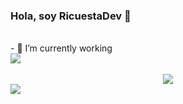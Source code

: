 ### Hola, soy RicuestaDev 👋
<br>
- 🔭 I’m currently working 
<!--
**Ricuesta86/Ricuesta86** is a ✨ _special_ ✨ repository because its `README.md` (this file) appears on your GitHub profile.

Here are some ideas to get you started:

- 🔭 I’m currently working on ...
- 🌱 I’m currently learning ...
- 👯 I’m looking to collaborate on ...
- 🤔 I’m looking for help with ...
- 💬 Ask me about ...
- 📫 How to reach me: ...
- 😄 Pronouns: ...
- ⚡ Fun fact: ...
-->

- 🔭 I’m currently working on Empresa de Aprovechamiento Hidráulicos Cienfuegos
-  🌱 I’m currently learning




<!--[![Readme Card](https://github-readme-stats.vercel.app/api/pin/?username=ricuesta86&repo=github-readme-stats)](https://github.com/anuraghazra/github-readme-stats)

-[![Top Langs](https://github-readme-stats.vercel.app/api/top-langs/?username=ricuesta86)](https://github.com/ricuesta86)
-![Ricuesta's GitHub stats](https://github-readme-stats.vercel.app/api?username=ricuesta86&show_icons=true&theme=radical)
-->

<div>
<a href="https://github.com/ricuesta86">
  <img align="center" src="https://github-readme-stats.vercel.app/api/top-langs/?username=ricuesta86" />
</a>
  </div>
  <br/>
  
  
  <div align="center">
  <a href="https://github.com/ricuesta86" >
    <img src="https://github-profile-trophy.vercel.app/?username=ricuesta86&row=2" />
    </a>
  </div>
  <div>
<a href="https://github.com/ricuesta86">
  <img align="center" src="https://github-readme-stats.vercel.app/api?username=ricuesta86&show_icons=true&theme=default" />
</a>
  </div>
